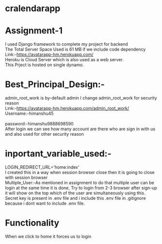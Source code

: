 # cralendarapp
# Assignment-1
I used Django framework to complete my project for backend <br />
The Total Server Space Used is 61 MB if we include code dependency<br />
Link:-https://avatarapp-hm.herokuapp.com/  <br />
Heroku is Cloud Server which is also used as a web server.<br />
This Prject is hosted on single dynamo. <br />
# Best_Principal_Design:-
admin_root_work is by-default admin I change admin_root_work for security reason <br />
Link:-https://avatarapp-hm.herokuapp.com/admin_root_work/          <br />
Username:-himanshu45                                <br />                                           
password:-himanshu9888698590                                           <br />
After login we can see how many account are there who are sign in with us and also used for other security reason <br />
# inportant_variable_used:-
LOGIN_REDIRECT_URL='home:index'                                
I created this in a way when session browser close then it is going to close with session browser       <br />
Multiple_User:-As mentioned in assignment to do that multiple user can be login at the same time it is done, Try to login from 2-3 browser 
after sign-up it will show on the top which of the user are simultaneously using this.           <br />
Secret key is present in .env file and i include this .env file in .gitignore because i dont want to include .env file.       <br />
# Functionality
When we click to home it forces us to login





